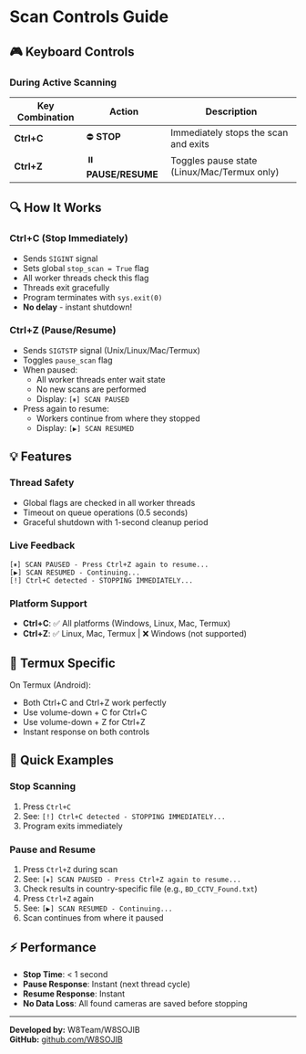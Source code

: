 # Scan Controls Guide

## 🎮 Keyboard Controls

### During Active Scanning

| Key Combination | Action | Description |
|----------------|--------|-------------|
| **Ctrl+C** | ⛔ **STOP** | Immediately stops the scan and exits |
| **Ctrl+Z** | ⏸️ **PAUSE/RESUME** | Toggles pause state (Linux/Mac/Termux only) |

## 🔍 How It Works

### Ctrl+C (Stop Immediately)
- Sends `SIGINT` signal
- Sets global `stop_scan = True` flag
- All worker threads check this flag
- Threads exit gracefully
- Program terminates with `sys.exit(0)`
- **No delay** - instant shutdown!

### Ctrl+Z (Pause/Resume)
- Sends `SIGTSTP` signal (Unix/Linux/Mac/Termux)
- Toggles `pause_scan` flag
- When paused:
  - All worker threads enter wait state
  - No new scans are performed
  - Display: `[⏸] SCAN PAUSED`
- Press again to resume:
  - Workers continue from where they stopped
  - Display: `[▶] SCAN RESUMED`

## 💡 Features

### Thread Safety
- Global flags are checked in all worker threads
- Timeout on queue operations (0.5 seconds)
- Graceful shutdown with 1-second cleanup period

### Live Feedback
```
[⏸] SCAN PAUSED - Press Ctrl+Z again to resume...
[▶] SCAN RESUMED - Continuing...
[!] Ctrl+C detected - STOPPING IMMEDIATELY...
```

### Platform Support
- **Ctrl+C**: ✅ All platforms (Windows, Linux, Mac, Termux)
- **Ctrl+Z**: ✅ Linux, Mac, Termux | ❌ Windows (not supported)

## 📱 Termux Specific

On Termux (Android):
- Both Ctrl+C and Ctrl+Z work perfectly
- Use volume-down + C for Ctrl+C
- Use volume-down + Z for Ctrl+Z
- Instant response on both controls

## 🚀 Quick Examples

### Stop Scanning
1. Press `Ctrl+C`
2. See: `[!] Ctrl+C detected - STOPPING IMMEDIATELY...`
3. Program exits immediately

### Pause and Resume
1. Press `Ctrl+Z` during scan
2. See: `[⏸] SCAN PAUSED - Press Ctrl+Z again to resume...`
3. Check results in country-specific file (e.g., `BD_CCTV_Found.txt`)
4. Press `Ctrl+Z` again
5. See: `[▶] SCAN RESUMED - Continuing...`
6. Scan continues from where it paused

## ⚡ Performance

- **Stop Time**: < 1 second
- **Pause Response**: Instant (next thread cycle)
- **Resume Response**: Instant
- **No Data Loss**: All found cameras are saved before stopping

---

**Developed by:** W8Team/W8SOJIB  
**GitHub:** [github.com/W8SOJIB](https://github.com/W8SOJIB)

